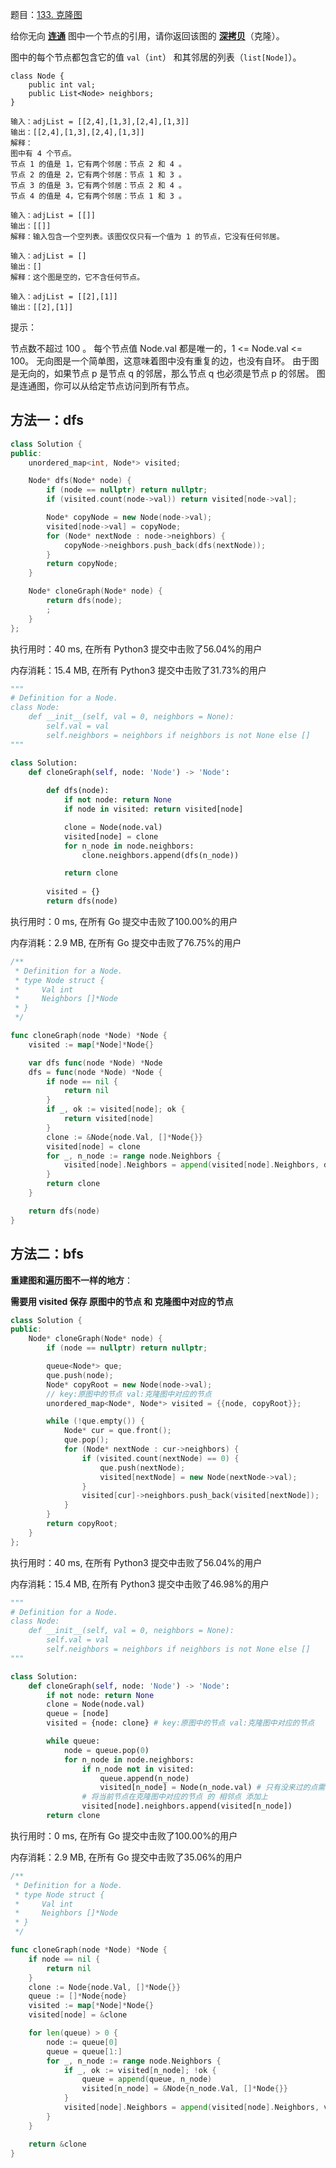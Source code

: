 题目：[133. 克隆图](https://leetcode-cn.com/problems/clone-graph/)

给你无向 **[连通](https://baike.baidu.com/item/连通图/6460995?fr=aladdin)** 图中一个节点的引用，请你返回该图的 [**深拷贝**](https://baike.baidu.com/item/深拷贝/22785317?fr=aladdin)（克隆）。

图中的每个节点都包含它的值 `val`（`int`） 和其邻居的列表（`list[Node]`）。

```
class Node {
    public int val;
    public List<Node> neighbors;
}
```

```
输入：adjList = [[2,4],[1,3],[2,4],[1,3]]
输出：[[2,4],[1,3],[2,4],[1,3]]
解释：
图中有 4 个节点。
节点 1 的值是 1，它有两个邻居：节点 2 和 4 。
节点 2 的值是 2，它有两个邻居：节点 1 和 3 。
节点 3 的值是 3，它有两个邻居：节点 2 和 4 。
节点 4 的值是 4，它有两个邻居：节点 1 和 3 。

输入：adjList = [[]]
输出：[[]]
解释：输入包含一个空列表。该图仅仅只有一个值为 1 的节点，它没有任何邻居。

输入：adjList = []
输出：[]
解释：这个图是空的，它不含任何节点。

输入：adjList = [[2],[1]]
输出：[[2],[1]]

```

提示：

节点数不超过 100 。
每个节点值 Node.val 都是唯一的，1 <= Node.val <= 100。
无向图是一个简单图，这意味着图中没有重复的边，也没有自环。
由于图是无向的，如果节点 p 是节点 q 的邻居，那么节点 q 也必须是节点 p 的邻居。
图是连通图，你可以从给定节点访问到所有节点。

## 方法一：dfs

```cpp
class Solution {
public:
    unordered_map<int, Node*> visited;

    Node* dfs(Node* node) {
        if (node == nullptr) return nullptr;
        if (visited.count(node->val)) return visited[node->val];

        Node* copyNode = new Node(node->val);
        visited[node->val] = copyNode;
        for (Node* nextNode : node->neighbors) {
            copyNode->neighbors.push_back(dfs(nextNode));
        }
        return copyNode;
    }

    Node* cloneGraph(Node* node) {
        return dfs(node);
        ;
    }
};
```

执行用时：40 ms, 在所有 Python3 提交中击败了56.04%的用户

内存消耗：15.4 MB, 在所有 Python3 提交中击败了31.73%的用户

```python
"""
# Definition for a Node.
class Node:
    def __init__(self, val = 0, neighbors = None):
        self.val = val
        self.neighbors = neighbors if neighbors is not None else []
"""

class Solution:
    def cloneGraph(self, node: 'Node') -> 'Node':
        
        def dfs(node):
            if not node: return None
            if node in visited: return visited[node]            

            clone = Node(node.val)
            visited[node] = clone
            for n_node in node.neighbors:
                clone.neighbors.append(dfs(n_node))

            return clone
        
        visited = {}
        return dfs(node)
```

执行用时：0 ms, 在所有 Go 提交中击败了100.00%的用户

内存消耗：2.9 MB, 在所有 Go 提交中击败了76.75%的用户

```go
/**
 * Definition for a Node.
 * type Node struct {
 *     Val int
 *     Neighbors []*Node
 * }
 */

func cloneGraph(node *Node) *Node {
	visited := map[*Node]*Node{}

	var dfs func(node *Node) *Node
	dfs = func(node *Node) *Node {
		if node == nil {
			return nil
		}
		if _, ok := visited[node]; ok {
			return visited[node]
		}
		clone := &Node{node.Val, []*Node{}}
		visited[node] = clone
		for _, n_node := range node.Neighbors {
			visited[node].Neighbors = append(visited[node].Neighbors, dfs(n_node))
		}
		return clone
	}

	return dfs(node)
}
```

## 方法二：bfs

**重建图和遍历图不一样的地方**：

**需要用 visited 保存 原图中的节点 和 克隆图中对应的节点**

```cpp
class Solution {
public:
    Node* cloneGraph(Node* node) {
        if (node == nullptr) return nullptr;

        queue<Node*> que;
        que.push(node);
        Node* copyRoot = new Node(node->val);
        // key:原图中的节点 val:克隆图中对应的节点
        unordered_map<Node*, Node*> visited = {{node, copyRoot}};

        while (!que.empty()) {
            Node* cur = que.front();
            que.pop();
            for (Node* nextNode : cur->neighbors) {
                if (visited.count(nextNode) == 0) {
                    que.push(nextNode);
                    visited[nextNode] = new Node(nextNode->val);
                }
                visited[cur]->neighbors.push_back(visited[nextNode]);
            }
        }
        return copyRoot;
    }
};

```

执行用时：40 ms, 在所有 Python3 提交中击败了56.04%的用户

内存消耗：15.4 MB, 在所有 Python3 提交中击败了46.98%的用户

```python
"""
# Definition for a Node.
class Node:
    def __init__(self, val = 0, neighbors = None):
        self.val = val
        self.neighbors = neighbors if neighbors is not None else []
"""

class Solution:
    def cloneGraph(self, node: 'Node') -> 'Node':
        if not node: return None
        clone = Node(node.val)
        queue = [node]
        visited = {node: clone} # key:原图中的节点 val:克隆图中对应的节点

        while queue:
            node = queue.pop(0)
            for n_node in node.neighbors:
                if n_node not in visited:
                    queue.append(n_node)
                    visited[n_node] = Node(n_node.val) # 只有没来过的点需要初始化下
                # 将当前节点在克隆图中对应的节点 的 相邻点 添加上
                visited[node].neighbors.append(visited[n_node])
        return clone
```

执行用时：0 ms, 在所有 Go 提交中击败了100.00%的用户

内存消耗：2.9 MB, 在所有 Go 提交中击败了35.06%的用户

```go
/**
 * Definition for a Node.
 * type Node struct {
 *     Val int
 *     Neighbors []*Node
 * }
 */

func cloneGraph(node *Node) *Node {
	if node == nil {
		return nil
	}
	clone := Node{node.Val, []*Node{}}
	queue := []*Node{node}
	visited := map[*Node]*Node{}
	visited[node] = &clone

	for len(queue) > 0 {
		node := queue[0]
		queue = queue[1:]
		for _, n_node := range node.Neighbors {
			if _, ok := visited[n_node]; !ok {
				queue = append(queue, n_node)
				visited[n_node] = &Node{n_node.Val, []*Node{}}
			}
			visited[node].Neighbors = append(visited[node].Neighbors, visited[n_node])
		}
	}

	return &clone
}
```

